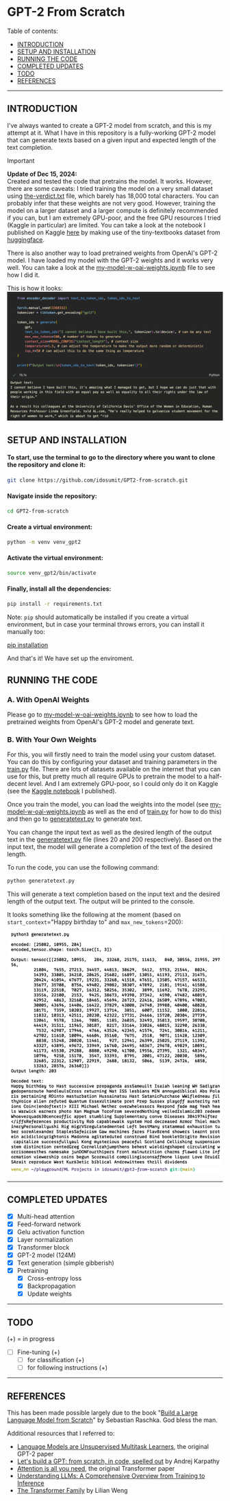 # GPT-2 From Scratch

Table of contents:

- [INTRODUCTION](#introduction)
- [SETUP AND INSTALLATION](#setup-and-installation)
- [RUNNING THE CODE](#running-the-code)
- [COMPLETED UPDATES](#completed-updates)
- [TODO](#todo)
- [REFERENCES](#references)

---

## INTRODUCTION

I've always wanted to create a GPT-2 model from scratch, and this is my attempt at it. What I have in this repository is a fully-working GPT-2 model that can generate texts based on a given input and expected length of the text completion.

> [!IMPORTANT]
> **Update of Dec 15, 2024:**\
> Created and tested the code that pretrains the model. It works. However, there are some caveats:
> I tried training the model on a very small dataset using [the-verdict.txt](./the-verdict.txt) file, which barely has 18,000 total characters. You can probably infer that these weights are not very good. However, training the model on a larger dataset and a larger compute is definitely recommended if you can, but I am extremely GPU-poor, and the free GPU resources I tried (Kaggle in particular) are limited. You can take a look at the notebook I published on Kaggle [here](https://www.kaggle.com/code/sumitpokharel/gpt2-from-scratch) by making use of the tiny-textbooks dataset from [huggingface](https://huggingface.co/datasets/nampdn-ai/tiny-textbooks).

There is also another way to load pretrained weights from OpenAI's GPT-2 model. I have loaded my model with the GPT-2 weights and it works very well. You can take a look at the [my-model-w-oai-weights.ipynb](./my-model-w-oai-weights.ipynb) file to see how I did it.

This is how it looks:\
![Sample-output](./assets/my-model-w-oai-weights.png)

## SETUP AND INSTALLATION

#### To start, use the terminal to go to the directory where you want to clone the repository and clone it:

```bash
git clone https://github.com/idosumit/GPT2-from-scratch.git

```

#### Navigate inside the repository:
```bash
cd GPT2-from-scratch
```

#### Create a virtual environment:

```bash
python -m venv venv_gpt2
```

#### Activate the virtual environment:
```bash
source venv_gpt2/bin/activate
```

#### Finally, install all the dependencies:
```bash
pip install -r requirements.txt
```

Note: `pip` should automatically be installed if you create a virtual environment, but in case your terminal throws errors, you can install it manually too: 

[pip installation](https://pip.pypa.io/en/stable/installation/)

And that's it! We have set up the enviroment.

## RUNNING THE CODE

### A. With OpenAI Weights

Please go to [my-model-w-oai-weights.ipynb](./my-model-w-oai-weights.ipynb) to see how to load the pretrained weights from OpenAI's GPT-2 model and generate text.

### B. With Your Own Weights

For this, you will firstly need to train the model using your custom dataset. You can do this by configuring your dataset and training parameters in the [train.py](./train.py) file. There are lots of datasets available on the internet that you can use for this, but pretty much all require GPUs to pretrain the model to a half-decent level. And I am extremely GPU-poor, so I could only do it on Kaggle (see the [Kaggle notebook](https://www.kaggle.com/code/sumitpokharel/gpt2-from-scratch) I published).

Once you train the model, you can load the weights into the model (see [my-model-w-oai-weights.ipynb](./my-model-w-oai-weights.ipynb) as well as the end of [train.py](./train.py) for how to do this) and then go to [generatetext.py](./generatetext.py) to generate text.

You can change the input text as well as the desired length of the output text in the [generatetext.py](./generatetext.py) file (lines 20 and 200 respectively). Based on the input text, the model will generate a completion of the text of the desired length.

To run the code, you can use the following command:

```python
python generatetext.py
```

This will generate a text completion based on the input text and the desired length of the output text. The output will be printed to the console.

It looks something like the following at the moment (based on `start_context`="Happy birthday to" and `max_new_tokens`=200):

![generatedtext](./assets/gibberish.png)

---

## COMPLETED UPDATES

- [x] Multi-head attention
- [x] Feed-forward network
- [x] Gelu activation function
- [x] Layer normalization
- [x] Transformer block
- [x] GPT-2 model (124M)
- [x] Text generation (simple gibberish)
- [x] Pretraining
  - [x] Cross-entropy loss
  - [x] Backpropagation
  - [x] Update weights

---

## TODO

(+) = in progress

- [ ] Fine-tuning (+)
  - [ ] for classification (+)
  - [ ] for following instructions (+)

---

## REFERENCES

This has been made possible largely due to the book "[Build a Large Language Model from Scratch](https://www.manning.com/books/build-a-large-language-model-from-scratch)" by Sebastian Raschka. God bless the man.

Additional resources that I referred to:
- [Language Models are Unsupervised Multitask Learners](https://cdn.openai.com/better-language-models/language_models_are_unsupervised_multitask_learners.pdf), the original GPT-2 paper
- [Let's build a GPT: from scratch, in code, spelled out](https://www.youtube.com/watch?v=kCc8FmEb1nY&t=9s) by Andrej Karpathy
- [Attention is all you need](https://arxiv.org/abs/1706.03762), the original Transformer paper
- [Understanding LLMs: A Comprehensive Overview from Training to Inference](https://arxiv.org/abs/2401.02038)
- [The Transformer Family](https://lilianweng.github.io/posts/2023-01-27-the-transformer-family-v2/) by Lilian Weng
